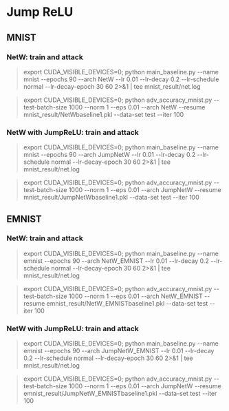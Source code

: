 # Jump ReLU

## MNIST

### NetW: train and attack 
> export CUDA_VISIBLE_DEVICES=0; python main_baseline.py --name mnist --epochs 90 --arch NetW --lr 0.01 --lr-decay 0.2 --lr-schedule normal --lr-decay-epoch 30 60 2>&1 | tee mnist_result/net.log

> export CUDA_VISIBLE_DEVICES=0; python adv_accuracy_mnist.py --test-batch-size 1000 --norm 1 --eps 0.01 --arch NetW --resume mnist_result/NetWbaseline1.pkl --data-set test --iter 100

### NetW with JumpReLU: train and attack 
> export CUDA_VISIBLE_DEVICES=0; python main_baseline.py --name mnist --epochs 90 --arch JumpNetW --lr 0.01 --lr-decay 0.2 --lr-schedule normal --lr-decay-epoch 30 60 2>&1 | tee mnist_result/net.log

> export CUDA_VISIBLE_DEVICES=0; python adv_accuracy_mnist.py --test-batch-size 1000 --norm 1 --eps 0.01 --arch JumpNetW --resume mnist_result/JumpNetWbaseline1.pkl --data-set test --iter 100



## EMNIST

### NetW: train and attack 
> export CUDA_VISIBLE_DEVICES=0; python main_baseline.py --name emnist --epochs 90 --arch NetW_EMNIST --lr 0.01 --lr-decay 0.2 --lr-schedule normal --lr-decay-epoch 30 60 2>&1 | tee mnist_result/net.log

> export CUDA_VISIBLE_DEVICES=0; python adv_accuracy_mnist.py --test-batch-size 1000 --norm 1 --eps 0.01 --arch NetW_EMNIST --resume emnist_result/NetW_EMNISTbaseline1.pkl --data-set test --iter 100

### NetW with JumpReLU: train and attack 
> export CUDA_VISIBLE_DEVICES=0; python main_baseline.py --name emnist --epochs 90 --arch JumpNetW_EMNIST --lr 0.01 --lr-decay 0.2 --lr-schedule normal --lr-decay-epoch 30 60 2>&1 | tee mnist_result/net.log

> export CUDA_VISIBLE_DEVICES=0; python adv_accuracy_mnist.py --test-batch-size 1000 --norm 1 --eps 0.01 --arch JumpNetW --resume emnist_result/JumpNetW_EMNISTbaseline1.pkl --data-set test --iter 100


